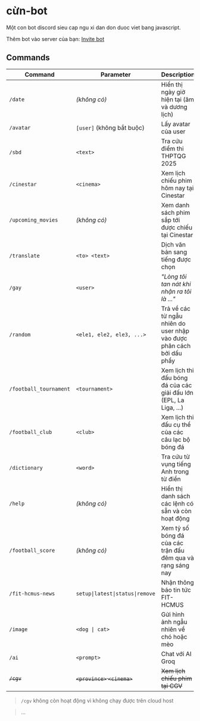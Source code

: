 # cừn-bot

Một con bot discord sieu cap ngu xi dan don duoc viet bang javascript.

Thêm bot vào server của bạn: [Invite bot](https://discord.com/oauth2/authorize?client_id=1395723998821879849)

## Commands

| Command | Parameter | Description | Usage |
|------|---------|-------|-----------|
| `/date` | *(không có)* | Hiển thị ngày giờ hiện tại (âm và dương lịch) | `/date` |
| `/avatar` | `[user]` (không bắt buộc) | Lấy avatar của user | `/avatar @cừn` |
| `/sbd` | `<text>` | Tra cứu điểm thi THPTQG 2025 | `/sbd 123456` |
| `/cinestar` | `<cinema>` | Xem lịch chiếu phim hôm nay tại Cinestar | `/cinestar Cinestar Sinh Viên - TP.HCM` |
| `/upcoming_movies` | *(không có)* | Xem danh sách phim sắp tới được chiếu tại Cinestar | `/upcoming_movies` |
| `/translate` | `<to> <text>` | Dịch văn bản sang tiếng được chọn | `/translate English Xin chào` |
| `/gay` | `<user>` | _"Lòng tôi tan nát khi nhận ra tôi là ..."_ | `/gay @someone` |
| `/random` | `<ele1, ele2, ele3, ...>` | Trả về các từ ngẫu nhiên do user nhập vào được phân cách bởi dấu phẩy | `/random táo,cam,chuối` |
| `/football_tournament` | `<tournament>` | Xem lịch thi đấu bóng đá của các giải đấu lớn (EPL, La Liga, ...) | `/football_tournament Premier League` |
| `/football_club` | `<club>` | Xem lịch thi đấu cụ thể của các câu lạc bộ bóng đá | `/football_club Manchester United` |
| `/dictionary` | `<word>` | Tra cứu từ vụng tiếng Anh trong từ điển | `/dictionary care` |
| `/help` | *(không có)* | Hiển thị danh sách các lệnh có sẵn và còn hoạt động | `/help` |
| `/football_score` | *(không có)* | Xem tỷ số bóng đá của các trận đấu đêm qua và rạng sáng nay | `/football_score` |
| `/fit-hcmus-news` | `setup\|latest\|status\|remove` | Nhận thông báo tin tức FIT-HCMUS | [Hướng dẫn chi tiết tại đây](commands/fit-hcmus-news/INSTRUCTION.md) |
| `/image` | `<dog \| cat>` | Gửi hình ảnh ngẫu nhiên về chó hoặc mèo | `/image dog` |
| `/ai` | `<prompt>` | Chat với AI Groq | `/ai Xin chào bạn` |
| ~~`/cgv`~~ | ~~`<province>` `<cinema>`~~ | ~~Xem lịch chiếu phim tại CGV~~ | ~~`/cgv TP.HCM CGV Vincom Đồng Khởi`~~|

> `/cgv` không còn hoạt động vì không chạy được trên cloud host

> ...
